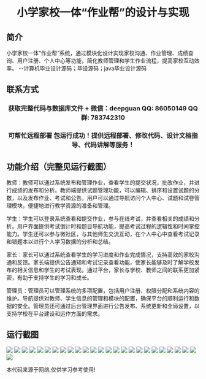 <p><h1 align="center">小学家校一体“作业帮”的设计与实现</h1></p>

## 简介
小学家校一体“作业帮”系统，通过模块化设计实现家校沟通、作业管理、成绩查询、用户注册、个人中心等功能，简化教师管理和学生作业流程，提高家校互动效率。    --计算机毕业设计源码；毕设源码；java毕业设计源码


## 联系方式
<p><h3 align="center">获取完整代码与数据库文件 + 微信：deepguan QQ: 86050149 QQ群: 783742310</h3></p>
<p><h3 align="center">可帮忙远程部署 包运行成功！提供远程部署、修改代码、设计文档指导、代码讲解等服务！</h3></p>

## 功能介绍（完整见运行截图）
教师：教师可以通过系统发布和管理作业，查看学生的提交状况，批改作业，并进行成绩的发布和分析。教师端提供试题管理功能，可以编辑、排序和设置试题的分数，以及发布作业、考试和公告。用户可以通过导航访问个人中心、试题和试卷管理模块，便捷地进行教学资源的准备和管理。

学生：学生可以登录系统查看和提交作业，参与在线考试，并查看相关的成绩和分析。用户界面提供考试倒计时和题目导航功能，提高考试过程的逻辑性和时间掌控能力。学生还可以参与微社区，与其他师生交流互动，在个人中心中查看考试记录和错题本以进行个人学习数据的分析和总结。

家长：家长可以通过系统查看学生的学习进度和作业完成情况，支持高效的家校沟通和反馈。家长端提供公告通知和考试记录查看功能，使家长能够及时了解学校发布的相关信息和学生的考试表现。通过平台，家长与学校、教师之间的联系更加紧密，有助于支持学生的学习和成长。

管理员：管理员可以管理系统的多项配置，包括用户注册、权限分配和系统内容的维护。导航提供对教师、学生信息的管理和模块的配置，确保平台的顺利运行和数据的安全。管理员还可通过后台管理界面进行公告发布、系统更新和全局设置，以支持学校在平台建设和运作方面的需求。


## 运行截图
![](img/001.jpg)
![](img/002.jpg)
![](img/003.jpg)
![](img/004.jpg)
![](img/005.jpg)
![](img/006.jpg)
![](img/007.jpg)
![](img/008.jpg)
![](img/009.jpg)
![](img/010.jpg)
![](img/011.jpg)
![](img/012.jpg)
![](img/013.jpg)
![](img/014.jpg)
![](img/015.jpg)
![](img/016.jpg)
![](img/017.jpg)
![](img/018.jpg)
![](img/019.jpg)
![](img/020.jpg)
![](img/021.jpg)
![](img/022.jpg)
![](img/023.jpg)
![](img/024.jpg)
![](img/025.jpg)
![](img/026.jpg)

<p>本代码来源于网络,仅供学习参考使用!</p>
